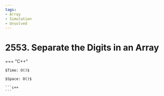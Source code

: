 ```yaml
---
tags:
- Array
- Simulation
- Unsolved
---
```



# 2553. Separate the Digits in an Array

=== "C++"

    $Time: O()$

    $Space: O()$

    ```c++
    ```